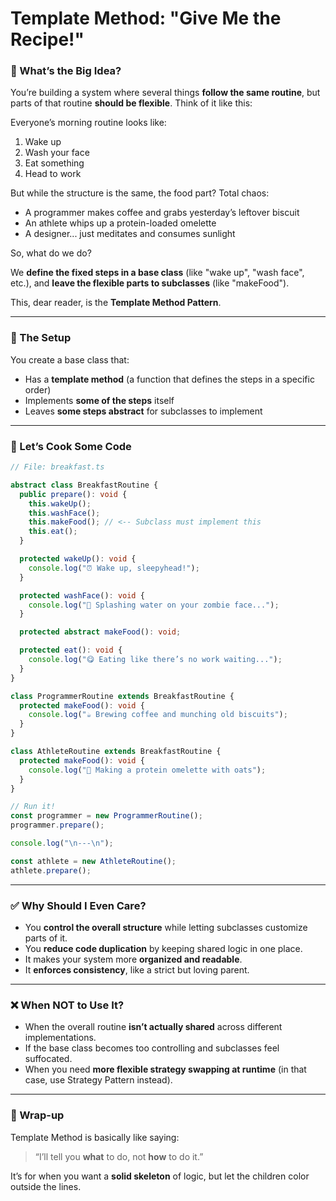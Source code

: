 # Template Method: "Give Me the Recipe!"

### 🧠 What’s the Big Idea?

You’re building a system where several things **follow the same routine**, but parts of that routine **should be flexible**.
Think of it like this:

Everyone’s morning routine looks like:

1. Wake up
2. Wash your face
3. Eat something
4. Head to work

But while the structure is the same, the food part? Total chaos:

- A programmer makes coffee and grabs yesterday’s leftover biscuit
- An athlete whips up a protein-loaded omelette
- A designer... just meditates and consumes sunlight

So, what do we do?

We **define the fixed steps in a base class** (like "wake up", "wash face", etc.),
and **leave the flexible parts to subclasses** (like "makeFood").

This, dear reader, is the **Template Method Pattern**.

---

### 🔧 The Setup

You create a base class that:

- Has a **template method** (a function that defines the steps in a specific order)
- Implements **some of the steps** itself
- Leaves **some steps abstract** for subclasses to implement

---

### 🤖 Let’s Cook Some Code

```ts
// File: breakfast.ts

abstract class BreakfastRoutine {
  public prepare(): void {
    this.wakeUp();
    this.washFace();
    this.makeFood(); // <-- Subclass must implement this
    this.eat();
  }

  protected wakeUp(): void {
    console.log("⏰ Wake up, sleepyhead!");
  }

  protected washFace(): void {
    console.log("🚿 Splashing water on your zombie face...");
  }

  protected abstract makeFood(): void;

  protected eat(): void {
    console.log("😋 Eating like there’s no work waiting...");
  }
}

class ProgrammerRoutine extends BreakfastRoutine {
  protected makeFood(): void {
    console.log("☕ Brewing coffee and munching old biscuits");
  }
}

class AthleteRoutine extends BreakfastRoutine {
  protected makeFood(): void {
    console.log("🍳 Making a protein omelette with oats");
  }
}

// Run it!
const programmer = new ProgrammerRoutine();
programmer.prepare();

console.log("\n---\n");

const athlete = new AthleteRoutine();
athlete.prepare();
```

---

### ✅ Why Should I Even Care?

- You **control the overall structure** while letting subclasses customize parts of it.
- You **reduce code duplication** by keeping shared logic in one place.
- It makes your system more **organized and readable**.
- It **enforces consistency**, like a strict but loving parent.

---

### ❌ When NOT to Use It?

- When the overall routine **isn’t actually shared** across different implementations.
- If the base class becomes too controlling and subclasses feel suffocated.
- When you need **more flexible strategy swapping at runtime** (in that case, use Strategy Pattern instead).

---

### 🧁 Wrap-up

Template Method is basically like saying:

> “I’ll tell you **what** to do, not **how** to do it.”

It’s for when you want a **solid skeleton** of logic, but let the children color outside the lines.
